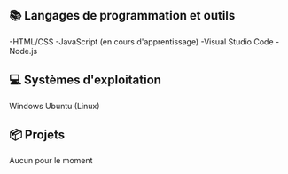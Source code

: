 
## 📚 Langages de programmation et outils
-HTML/CSS
-JavaScript (en cours d'apprentissage)
-Visual Studio Code
-Node.js

## 💻 Systèmes d'exploitation
Windows
Ubuntu (Linux)

## 📦 Projets
Aucun pour le moment
